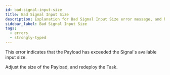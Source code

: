 ```yaml
---
id: bad-signal-input-size
title: Bad Signal Input Size
description: Explanation for Bad Signal Input Size error message, and how to fix it.
sidebar_label: Bad Signal Input Size
tags:
  - errors
  - strongly-typed
---
```


This error indicates that the Payload has exceeded the Signal's available input size.

Adjust the size of the Payload, and redeploy the Task.

